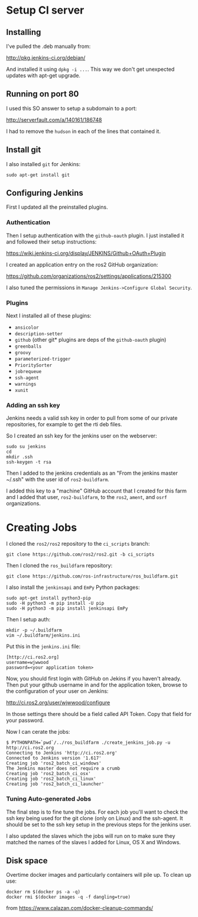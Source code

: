 # Setup CI server

## Installing

I've pulled the .deb manually from:

http://pkg.jenkins-ci.org/debian/

And installed it using `dpkg -i ...`.
This way we don't get unexpected updates with apt-get upgrade.


## Running on port 80

I used this SO answer to setup a subdomain to a port:

http://serverfault.com/a/140161/186748

I had to remove the `hudson` in each of the lines that contained it.


## Install git

I also installed `git` for Jenkins:

```
sudo apt-get install git
```


## Configuring Jenkins

First I updated all the preinstalled  plugins.


### Authentication

Then I setup authentication with the `github-oauth` plugin.
I just installed it and followed their setup instructions:

https://wiki.jenkins-ci.org/display/JENKINS/Github+OAuth+Plugin

I created an application entry on the ros2 GitHub organization:

https://github.com/organizations/ros2/settings/applications/215300

I also tuned the permissions in `Manage Jenkins->Configure Global Security`.


### Plugins

Next I installed all of these plugins:

- `ansicolor`
- `description-setter`
- `github` (other git* plugins are deps of the `github-oauth` plugin)
- `greenballs`
- `groovy`
- `parameterized-trigger`
- `PrioritySorter`
- `jobrequeue`
- `ssh-agent`
- `warnings`
- `xunit`


### Adding an ssh key

Jenkins needs a valid ssh key in order to pull from some of our private repositories, for example to get the rti deb files.

So I created an ssh key for the jenkins user on the webserver:

```
sudo su jenkins
cd
mkdir .ssh
ssh-keygen -t rsa
```

Then I added to the jenkins credentials as an "From the jenkins master ~/.ssh" with the user id of `ros2-buildfarm`.

I added this key to a "machine" GitHub account that I created for this farm and I added that user, `ros2-buildfarm`, to the `ros2`, `ament`, and `osrf` organizations.

# Creating Jobs

I cloned the `ros2/ros2` repository to the `ci_scripts` branch:

```
git clone https://github.com/ros2/ros2.git -b ci_scripts
```

Then I cloned the `ros_buildfarm` repository:

```
git clone https://github.com/ros-infrastructure/ros_buildfarm.git
```

I also install the `jenkinsapi` and `EmPy` Python packages:

```
sudo apt-get install python3-pip
sudo -H python3 -m pip install -U pip
sudo -H python3 -m pip install jenkinsapi EmPy
```

Then I setup auth:

```
mkdir -p ~/.buildfarm
vim ~/.buildfarm/jenkins.ini
```

Put this in the `jenkins.ini` file:

```
[http://ci.ros2.org]
username=wjwwood
password=<your application token>
```

Now, you should first login with GitHub on Jekins if you haven't already.
Then put your github username in and for the application token, browse to the configuration of your user on Jenkins:

http://ci.ros2.org/user/wjwwood/configure

In those settings there should be a field called API Token.
Copy that field for your password.

Now I can cerate the jobs:

```
$ PYTHONPATH=`pwd`/../ros_buildfarm ./create_jenkins_job.py -u http://ci.ros2.org
Connecting to Jenkins 'http://ci.ros2.org'
Connected to Jenkins version '1.617'
Creating job 'ros2_batch_ci_windows'
The Jenkins master does not require a crumb
Creating job 'ros2_batch_ci_osx'
Creating job 'ros2_batch_ci_linux'
Creating job 'ros2_batch_ci_launcher'
```


### Tuning Auto-generated Jobs

The final step is to fine tune the jobs.
For each job you'll want to check the ssh key being used for the git clone (only on Linux) and the ssh-agent.
It should be set to the ssh key setup in the previous steps for the jenkins user.

I also updated the slaves which the jobs will run on to make sure they matched the names of the slaves I added for Linux, OS X and Windows.


## Disk space

Overtime docker images and particularly containers will pile up.
To clean up use:
```
docker rm $(docker ps -a -q)
docker rmi $(docker images -q -f dangling=true)
```
from https://www.calazan.com/docker-cleanup-commands/
